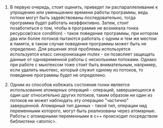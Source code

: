 1. В первую очередь, стоит оценить, приведет ли распараллеливание к упрощению или уменьшению времени работы программы, ведь потоки могут 
быть задействованы последовательно, тогда программа будет работать неэффективно. Затем, стоит позаботиться о том, чтобы в программе не возникала
гонка ресурсов(race condition) - такое поведение программы, при котором два или более потоков пытаются работать с одним и тем же местом в памяти,
в таком случае поведение программы может быть не определено. Для решения этой проблемы используется используется класс синхронизации mutex - 
он позволяет защищать данные от одновременной работы с несколькими потоками. Однако при работе с мьютексом тоже стоит быть внимательным,
например, если удалить мьютекс, который служит одному из потоков, то поведение программы будет не определено.

2. Одним из способов избежать состояния гонки является использование атомарных операций - операций, завершающихся в один шаг относительно других 
потоков, таким образом ни один из потоков не может наблюдать эту операцию "частично" завершенной. Атомарный тип данных - такой тип, операции над
переменными которого, могут быть реализованы через атомарные. Работы с атомарными переменными в c++ происходит посредством библиотеки \<atomic\>.
